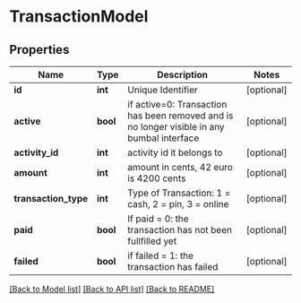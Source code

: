 # TransactionModel

## Properties
Name | Type | Description | Notes
------------ | ------------- | ------------- | -------------
**id** | **int** | Unique Identifier | [optional] 
**active** | **bool** | if active&#x3D;0: Transaction has been removed and is no longer visible in any bumbal interface | [optional] 
**activity_id** | **int** | activity id it belongs to | [optional] 
**amount** | **int** | amount in cents, 42 euro is 4200 cents | [optional] 
**transaction_type** | **int** | Type of Transaction: 1 &#x3D; cash, 2 &#x3D; pin, 3 &#x3D; online | [optional] 
**paid** | **bool** | If paid &#x3D; 0: the transaction has not been fullfilled yet | [optional] 
**failed** | **bool** | if failed &#x3D; 1: the transaction has failed | [optional] 

[[Back to Model list]](../README.md#documentation-for-models) [[Back to API list]](../README.md#documentation-for-api-endpoints) [[Back to README]](../README.md)


